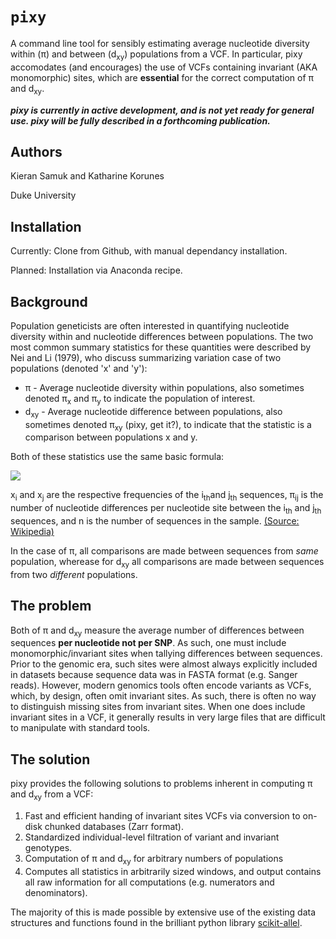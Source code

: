 ``pixy``
====================

A command line tool for sensibly estimating average nucleotide diversity within (π) and between (d<sub>xy</sub>) populations from a VCF. In particular, pixy accomodates (and encourages) the use of VCFs containing invariant (AKA monomorphic) sites, which are **essential** for the correct computation of π and d<sub>xy</sub>.

***pixy is currently in active development, and is not yet ready for general use. pixy will be fully described in a forthcoming publication.***

## Authors
Kieran Samuk and Katharine Korunes <p>
Duke University

## Installation
Currently: Clone from Github, with manual dependancy installation.<p>
Planned: Installation via Anaconda recipe.

## Background

Population geneticists are often interested in quantifying nucleotide diversity within and nucleotide differences between populations. The two most common summary statistics for these quantities were described by Nei and Li (1979), who discuss summarizing variation case of two populations (denoted 'x' and 'y'):

- π  - Average nucleotide diversity within populations, also sometimes denoted π<sub>x</sub> and π<sub>y</sub> to indicate the population of interest.
- d<sub>xy</sub> - Average nucleotide difference between populations, also sometimes denoted π<sub>xy</sub> (pixy, get it?), to indicate that the statistic is a comparison between populations x and y.

Both of these statistics use the same basic formula:

![](https://wikimedia.org/api/rest_v1/media/math/render/svg/be2956df9d2756a4f051f2516938d4831fcd3771)

x<sub>i</sub> and x<sub>j</sub> are the respective frequencies of the i<sub>th</sub>and j<sub>th</sub> sequences, π<sub>ij</sub> is the number of nucleotide differences per nucleotide site between the  i<sub>th</sub> and j<sub>th</sub> sequences, and n is the number of sequences in the sample. [(Source: Wikipedia)](https://en.wikipedia.org/wiki/Nucleotide_diversity)

In the case of π, all comparisons are made between sequences from *same* population, wherease for d<sub>xy</sub> all comparisons are made between sequences from two *different* populations.

## The problem

Both of π and d<sub>xy</sub> measure the average number of differences between sequences **per nucleotide not per SNP**. As such, one must include monomorphic/invariant sites when tallying differences between sequences. Prior to the genomic era,  such sites were almost always explicitly included in datasets because sequence data was in FASTA format (e.g. Sanger reads). However, modern genomics tools often encode variants as VCFs, which, by design, often omit invariant sites. As such, there is often no way to distinguish missing sites from invariant sites. When one does include invariant sites in a VCF, it generally results in very large files that are difficult to manipulate with standard tools. 

## The solution

pixy provides the following solutions to problems inherent in computing π and d<sub>xy</sub> from a VCF: 
 
1. Fast and efficient handing of invariant sites VCFs via conversion to on-disk chunked databases (Zarr format).
2. Standardized individual-level filtration of variant and invariant genotypes.
3. Computation of π and d<sub>xy</sub> for arbitrary numbers of populations 
4. Computes all statistics in arbitrarily sized windows, and output contains all raw information for all computations (e.g. numerators and denominators).

The majority of this is made possible by extensive use of the existing data structures and functions found in the brilliant python library [scikit-allel](https://github.com/cggh/scikit-allel). 

